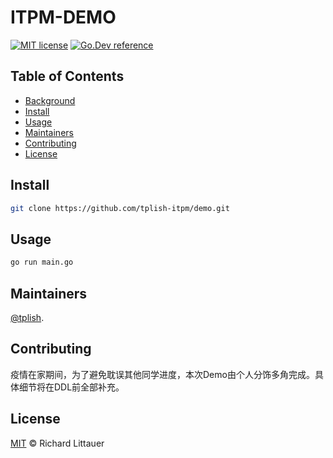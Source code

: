 # ITPM-DEMO

[![MIT license](https://img.shields.io/badge/license-MIT-brightgreen.svg)](https://opensource.org/licenses/MIT)
[![Go.Dev reference](https://img.shields.io/badge/go.dev-reference-blue?logo=go&logoColor=white)](https://pkg.go.dev/gorm.io/gorm?tab=doc)

## Table of Contents

- [Background](#background)
- [Install](#install)
- [Usage](#usage)
- [Maintainers](#maintainers)
- [Contributing](#contributing)
- [License](#license)

## Install

```sh
git clone https://github.com/tplish-itpm/demo.git
```

## Usage

```sh
go run main.go
```

## Maintainers

[@tplish](https://github.com/tplish).

## Contributing

疫情在家期间，为了避免耽误其他同学进度，本次Demo由个人分饰多角完成。具体细节将在DDL前全部补充。

## License

[MIT](LICENSE) © Richard Littauer



